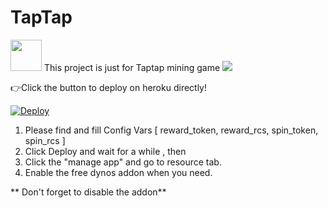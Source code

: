 # TapTap
<img src="https://apkaio.com/storage/images/com/brixsoftstu/taptapmining/com.brixsoftstu.taptapmining_1.png" size="50" width="50"/>
This project is just for Taptap mining game
<a href="https://play.google.com/store/apps/details?id=com.brixsoftstu.taptapmining">
<img src="https://www.freepnglogos.com/uploads/google-play-png-logo/new-get-it-on-google-play-png-logo-20.png" /></a>

👉Click the button to deploy on heroku directly!

<a href="https://dashboard.heroku.com/new?template=https://github.com/NULLSM/TapTap"> <img src="https://www.herokucdn.com/deploy/button.svg" alt="Deploy"> </a>


1. Please find and fill Config Vars [ reward_token, reward_rcs, spin_token, spin_rcs ]
2. Click Deploy and wait for a while , then
3. Click the "manage app" and go to resource tab.
4. Enable the free dynos addon when you need.


** Don't forget to disable the addon**
